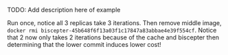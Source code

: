 TODO: Add description here of example

Run once, notice all 3 replicas take 3 iterations.
Then remove middle image, `docker rmi biscepter-45b648f6f13a03f1c17847a83abbae4e39f554cf`.
Notice that 2 now only takes 2 iterations because of the cache and biscepter then determining that the lower commit induces lower cost!
